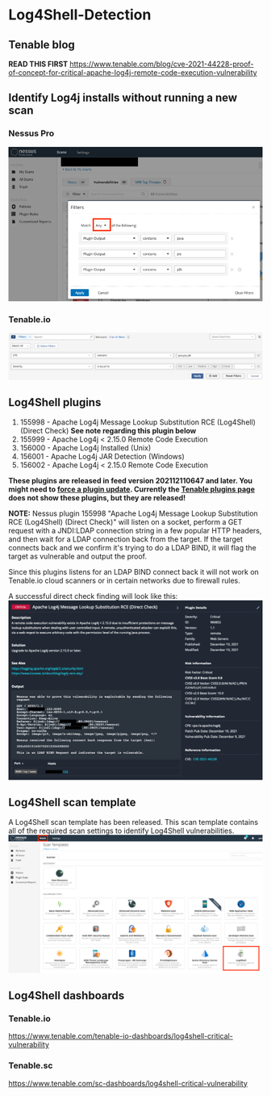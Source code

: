 # Log4Shell-Detection
## Tenable blog
**READ THIS FIRST**
https://www.tenable.com/blog/cve-2021-44228-proof-of-concept-for-critical-apache-log4j-remote-code-execution-vulnerability

## Identify Log4j installs without running a new scan
### Nessus Pro
![](https://github.com/andrewspearson/file-server/blob/main/repositories/log4shell-detection/search-nessus-pro.png)
### Tenable.io
![](https://github.com/andrewspearson/file-server/blob/main/repositories/log4shell-detection/search.png)

## Log4Shell plugins
1. 155998 - Apache Log4j Message Lookup Substitution RCE (Log4Shell) (Direct Check)
**See note regarding this plugin below**
3. 155999 - Apache Log4j < 2.15.0 Remote Code Execution
4. 156000 - Apache Log4j Installed (Unix)
5. 156001 -  Apache Log4j JAR Detection (Windows)
6. 156002 - Apache Log4j < 2.15.0 Remote Code Execution

**These plugins are released in feed version 202112110647 and later. You might need to [force a plugin update](https://docs.tenable.com/nessus/Content/UpdateNessusSoftware.htm). Currently the [Tenable plugins page](https://www.tenable.com/plugins/search?q=cves%3A%28%22CVE-2021-44228%22%29&sort=&page=1) does not show these plugins, but they are released!**

**NOTE:**
Nessus plugin 155998 "Apache Log4j Message Lookup Substitution RCE (Log4Shell) (Direct Check)" will listen on a socket, perform a GET request with a JNDI:LDAP connection string in a few popular HTTP headers, and then wait for a LDAP connection back from the target. If the target connects back and we confirm it's trying to do a LDAP BIND, it will flag the target as vulnerable and output the proof.

Since this plugins listens for an LDAP BIND connect back it will not work on Tenable.io cloud scanners or in certain networks due to firewall rules.

A successful direct check finding will look like this:
![](https://github.com/andrewspearson/file-server/blob/main/repositories/log4shell-detection/direct-check-finding.png)

## Log4Shell scan template
A Log4Shell scan template has been released. This scan template contains all of the required scan settings to identify Log4Shell vulnerabilities.
![](https://github.com/andrewspearson/file-server/blob/main/repositories/log4shell-detection/log4shell-template.png)

## Log4Shell dashboards
### Tenable.io
https://www.tenable.com/tenable-io-dashboards/log4shell-critical-vulnerability
### Tenable.sc
https://www.tenable.com/sc-dashboards/log4shell-critical-vulnerability

